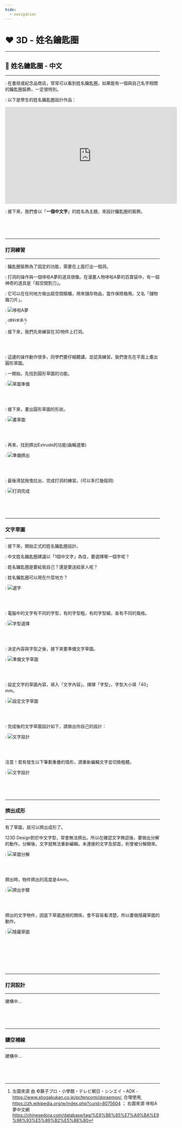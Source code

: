 ```yaml
---
hide:
  - navigation
---
```



# ❤️ 3D - 姓名鑰匙圈

-------------------------------

## 🔹 姓名鑰匙圈 - 中文 

----------------------------

: 在書局或紀念品商店，常常可以看到姓名鑰匙圈，如果能有一個與自己名字相關的鑰匙圈裝飾，一定很特別。

: 以下是學生的姓名鑰匙圈設計作品：

<iframe width="560" height="315" src="https://www.youtube.com/embed/7DDGD-OoAzA?start=368&amp;end=444" frameborder="0" allow="accelerometer; autoplay; encrypted-media; gyroscope; picture-in-picture" allowfullscreen></iframe>

<br/>

: 接下來，我們會以「**一個中文字**」的姓名為主題，來設計鑰匙圈的裝飾。


<br/><br/><br/>



-------------------------------
 

### **打洞練習**

----------------------------

: 鑰匙圈裝飾為了固定的功能，需要在上面打出一個洞。

: 打洞的操作與一個哆啦A夢的道具很像。在漫畫人物哆啦A夢的百寶袋中，有一個神奇的道具是「超空間割刀」。

: 它可以在任何地方做出超空間櫥櫃，用來儲存物品，當作保險箱用。又名「儲物箱刀片」。


: ![哆啦A夢](doraemon_locker_cutter.jpg)

: <sup>(資料來源:</sup>[^doraemon_locker_cutter]<sup>)</sup>

[^doraemon_locker_cutter]: 左圖來源 由 ©藤子プロ・小學館・テレビ朝日・シンエイ・ADK - https://www.shogakukan.co.jp/pr/tencomi/doraemon/, 合理使用, https://zh.wikipedia.org/w/index.php?curid=8075604 ； 右圖來源 哆啦A夢中文網 https://chinesedora.com/database/tag/%E8%B6%85%E7%A9%BA%E9%96%93%E5%89%B2%E5%88%80

: 接下來，我們先來練習在3D物件上打洞。





<br/><br/>

: 這邊的操作動作很多，同學們要仔細聽講，並認真練習。我們會先在平面上畫出圓形草圖。

: 一開始，先找到圓形草圖的功能。

: ![草圖準備](prepare_circle_sketch.jpg)

<br/><br/>

:  接下來，畫出圓形草圖的形狀。

: ![畫草圖](draw_circle_sketch.jpg)


<br/><br/>


: 再來，找到擠出Extrude的功能(齒輪選單)

: ![準備擠出](prepare_extrude.jpg)

<br/><br/>


: 最後滑鼠拖曳拉出，完成打洞的練習。(可以多打幾個洞)


: ![打洞完成](make_hole.jpg)


<br/><br/><br/>



-------------------------------
 

### **文字草圖**

----------------------------

: 接下來，開始正式的姓名鑰匙圈設計。

: 中文姓名鑰匙圈建議以「1個中文字」為佳，要選擇哪一個字呢？

: 姓名鑰匙圈是要給我自己？還是要送給家人呢？

: 姓名鑰匙圈可以用在什麼地方？

: ![選字](word_in_name.jpg)

<br/><br/>

: 電腦中的文字有不同的字型，有的字型粗，有的字型細，各有不同的風格。


: ![字型選擇](font_example.jpg)

<br/><br/>

: 決定內容與字型之後，接下來要準備文字草圖。


: ![準備文字草圖](prepare_text_sketch.jpg)

<br/><br/>


: 設定文字的草圖內容，填入「文字內容」、擇擇「字型」，字型大小填「40」mm。

: ![設定文字草圖](setup_text_sketch.jpg)

<br/><br/>

: 完成後的文字草圖設計如下，請做出你自己的設計：

: ![文字設計](word_design_example.jpg)

<br/><br/>

注意！若有發生以下筆劃重疊的情形，請重新編輯文字並切換粗體。


: ![文字設計](fix_bold_intersect.jpg)


<br/><br/><br/>






-------------------------------
 

### **擠出成形**

----------------------------

有了草圖，就可以擠出成形了。

123D Design對於中文字型，常會無法擠出。所以在確認文字無認後，要做出分解的動作。分解後，文字就無法重新編輯。未連接的文字及部首，則會被分解開來。


: ![草圖分解](skecth_explode.jpg)


<br/><br/>


擠出時，物件擠出的高度是4mm。

: ![擠出步驟](extrude_step.jpg)

<br/><br/>

擠出的文字物件，因底下草圖透視的關係，會不容易看清楚，所以要做隱藏草圖的動作。

: ![隱藏草圖](hide_sketch.jpg)

<br/><br/>



<br/><br/><br/>



-------------------------------
 

### **打洞設計**

----------------------------


建構中…


<br/><br/><br/>


-------------------------------
 

### **鏤空補線**

----------------------------


建構中…


<br/><br/><br/>


